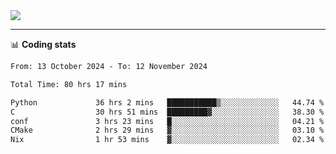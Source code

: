 <picture>
  <source
  srcset="https://github-readme-stats.vercel.app/api?username=sant0s12&show_icons=true&theme=dark"
  media="(prefers-color-scheme: dark)"
  />
  <source
  srcset="https://github-readme-stats.vercel.app/api?username=sant0s12&show_icons=true"
  media="(prefers-color-scheme: light)"
  />
  <img src="https://github-readme-stats.vercel.app/api?username=sant0s12&show_icons=true" />
</picture>

---

📊 **Coding stats**

<!--START_SECTION:waka-->

```txt
From: 13 October 2024 - To: 12 November 2024

Total Time: 80 hrs 17 mins

Python             36 hrs 2 mins   ███████████▒░░░░░░░░░░░░░   44.74 %
C                  30 hrs 51 mins  █████████▓░░░░░░░░░░░░░░░   38.30 %
conf               3 hrs 23 mins   █░░░░░░░░░░░░░░░░░░░░░░░░   04.21 %
CMake              2 hrs 29 mins   ▓░░░░░░░░░░░░░░░░░░░░░░░░   03.10 %
Nix                1 hr 53 mins    ▓░░░░░░░░░░░░░░░░░░░░░░░░   02.34 %
```

<!--END_SECTION:waka-->
